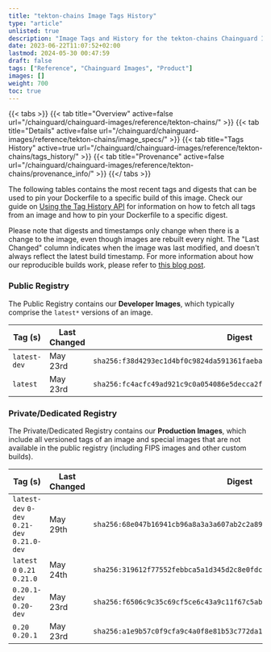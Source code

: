 ```yaml
---
title: "tekton-chains Image Tags History"
type: "article"
unlisted: true
description: "Image Tags and History for the tekton-chains Chainguard Image"
date: 2023-06-22T11:07:52+02:00
lastmod: 2024-05-30 00:47:59
draft: false
tags: ["Reference", "Chainguard Images", "Product"]
images: []
weight: 700
toc: true
---
```


{{< tabs >}}
{{< tab title="Overview" active=false url="/chainguard/chainguard-images/reference/tekton-chains/" >}}
{{< tab title="Details" active=false url="/chainguard/chainguard-images/reference/tekton-chains/image_specs/" >}}
{{< tab title="Tags History" active=true url="/chainguard/chainguard-images/reference/tekton-chains/tags_history/" >}}
{{< tab title="Provenance" active=false url="/chainguard/chainguard-images/reference/tekton-chains/provenance_info/" >}}
{{</ tabs >}}

The following tables contains the most recent tags and digests that can be used to pin your Dockerfile to a specific build of this image. Check our guide on [Using the Tag History API](/chainguard/chainguard-images/using-the-tag-history-api/) for information on how to fetch all tags from an image and how to pin your Dockerfile to a specific digest.

Please note that digests and timestamps only change when there is a change to the image, even though images are rebuilt every night. The "Last Changed" column indicates when the image was last modified, and doesn't always reflect the latest build timestamp. For more information about how our reproducible builds work, please refer to [this blog post](https://www.chainguard.dev/unchained/reproducing-chainguards-reproducible-image-builds).

### Public Registry
The Public Registry contains our **Developer Images**, which typically comprise the `latest*` versions of an image.

| Tag (s)       | Last Changed | Digest                                                                    |
|---------------|--------------|---------------------------------------------------------------------------|
|  `latest-dev` | May 23rd     | `sha256:f38d4293ec1d4bf0c9824da591361faeba4a658d729e331a884bbab9da4355d0` |
|  `latest`     | May 23rd     | `sha256:fc4acfc49ad921c9c0a054086e5decca2fff45e09251defb1039c2754f3b674c` |


### Private/Dedicated Registry
The Private/Dedicated Registry contains our **Production Images**, which include all versioned tags of an image and special images that are not available in the public registry (including FIPS images and other custom builds).

| Tag (s)                                       | Last Changed | Digest                                                                    |
|-----------------------------------------------|--------------|---------------------------------------------------------------------------|
|  `latest-dev` `0-dev` `0.21-dev` `0.21.0-dev` | May 29th     | `sha256:68e047b16941cb96a8a3a3a607ab2c2a895f624887b7a95255720fb6b8d351ca` |
|  `latest` `0` `0.21` `0.21.0`                 | May 24th     | `sha256:319612f77552febbca5a1d345d2c8e0fdc035c4ebf3be798033764a51d8468ff` |
|  `0.20.1-dev` `0.20-dev`                      | May 23rd     | `sha256:f6506c9c35c69cf5ce6c43a9c11f67c5ab67ea6e2e145b68d1b312e14554b868` |
|  `0.20` `0.20.1`                              | May 23rd     | `sha256:a1e9b57c0f9cfa9c4a0f8e81b53c772da1494d0a7fb05a13f7325bae3517ddde` |

